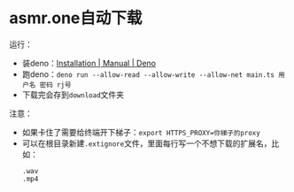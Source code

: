 # asmr.one自动下载

运行：
* 装deno：[Installation | Manual | Deno](https://deno.land/manual@v1.28.2/getting_started/installation)
* 跑deno：`deno run --allow-read --allow-write --allow-net main.ts 用户名 密码 rj号`
* 下载完会存到`download`文件夹

注意：
* 如果卡住了需要给终端开下梯子：`export HTTPS_PROXY=你梯子的proxy`
* 可以在根目录新建`.extignore`文件，里面每行写一个不想下载的扩展名，比如：
  ```
  .wav
  .mp4
  ```
